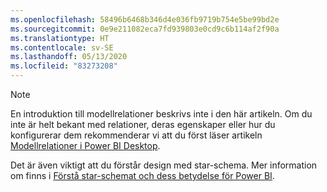 ```yaml
---
ms.openlocfilehash: 58496b6468b346d4e036fb9719b754e5be99bd2e
ms.sourcegitcommit: 0e9e211082eca7fd939803e0cd9c6b114af2f90a
ms.translationtype: HT
ms.contentlocale: sv-SE
ms.lasthandoff: 05/13/2020
ms.locfileid: "83273208"
---
```

> [!NOTE]
> En introduktion till modellrelationer beskrivs inte i den här artikeln. Om du inte är helt bekant med relationer, deras egenskaper eller hur du konfigurerar dem rekommenderar vi att du först läser artikeln [Modellrelationer i Power BI Desktop](../../transform-model/desktop-relationships-understand.md).
>
> Det är även viktigt att du förstår design med star-schema. Mer information om finns i [Förstå star-schemat och dess betydelse för Power BI](../star-schema.md).